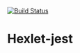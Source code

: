 [![Build Status](https://travis-ci.com/Andrey-Nechaev/hexlet-jest.svg?branch=master)](https://travis-ci.org/Andrey-Nechaev/hexlet-jest)

<h1>Hexlet-jest</h1>

